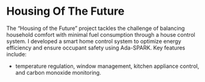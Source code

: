# Housing Of The Future
The “Housing of the Future” project tackles the challenge of balancing household comfort with minimal fuel consumption through a house control system. 
I developed a smart home control system to optimize energy efficiency and ensure occupant safety using Ada-SPARK. 
Key features include:
  - temperature regulation, window management, kitchen appliance control, and carbon monoxide monitoring.
